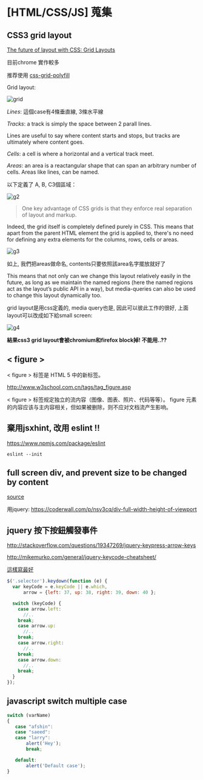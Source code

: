 # [HTML/CSS/JS] 蒐集

## CSS3 grid layout 

[The future of layout with CSS: Grid Layouts](https://medium.com/@patrickbrosset/css-grid-layout-6c9cba6e8a5a)

目前chrome 實作較多

推荐使用 [css-grid-polyfill](https://github.com/FremyCompany/css-grid-polyfill)

Grid layout: 

![grid](https://cdn-images-1.medium.com/max/800/1*zcOcwuBtMoBaUfHHAJPNyg.png)

*Lines*: 這個case有4條垂直線, 3條水平線

*Tracks*: a track is simply the space between 2 parall lines.

Lines are useful to say where content starts and stops, but tracks are ultimately where content goes.

*Cells*: a cell is where a horizontal and a vertical track meet.

*Areas*: an area is a reactangular shape that can span an arbitrary number of cells. Areas like lines, can be named.

以下定義了 A, B, C3個區域：

![g2](https://cdn-images-1.medium.com/max/800/1*LyY-gAwN4xdr8FmReEdMMw.png)

> One key advantage of CSS grids is that they enforce real separation of layout and markup.

Indeed, the grid itself is completely defined purely in CSS. This means that apart from the parent HTML element the grid is applied to, there's no need for defining any extra elements for the columns, rows, cells or areas.

![g3](https://cdn-images-1.medium.com/max/800/1*oB_sweiQByIMdVPXGZrw4Q.png)

如上, 我們把areas做命名, contents只要依照該area名字擺放就好了

This means that not only can we change this layout relatively easily in the future, as long as we maintain the named regions (here the named regions act as the layout’s public API in a way), but media-queries can also be used to change this layout dynamically too. 

grid layout是用css定義的, media query也是, 因此可以彼此工作的很好, 上面layout可以改成如下給small screen: 

![g4](https://cdn-images-1.medium.com/max/800/1*xr308r1kDYPKpkzVdYDglQ.png)

**結果css3 grid layout會被chromium和firefox block掉! 不能用..??**



## < figure >

< figure > 标签是 HTML 5 中的新标签。

http://www.w3school.com.cn/tags/tag_figure.asp

< figure > 标签规定独立的流内容（图像、图表、照片、代码等等）。
figure 元素的内容应该与主内容相关，但如果被删除，则不应对文档流产生影响。


## 棄用jsxhint, 改用 eslint !! 

https://www.npmjs.com/package/eslint

 `eslint --init`

## full screen div, and prevent size to be changed by content

[source](http://stackoverflow.com/questions/3276226/how-to-make-a-full-screen-div-and-prevent-size-to-be-changed-by-content)

用jquery: https://coderwall.com/p/nsv3cq/div-full-width-height-of-viewport


## jquery 按下按鈕觸發事件

http://stackoverflow.com/questions/19347269/jquery-keypress-arrow-keys

http://mikemurko.com/general/jquery-keycode-cheatsheet/

[這樣寫最好](http://stackoverflow.com/questions/1402698/binding-arrow-keys-in-js-jquery)

``` js
$('.selector').keydown(function (e) {
  var keyCode = e.keyCode || e.which,
      arrow = {left: 37, up: 38, right: 39, down: 40 };

  switch (keyCode) {
    case arrow.left:
      //..
    break;
    case arrow.up:
      //..
    break;
    case arrow.right:
      //..
    break;
    case arrow.down:
      //..
    break;
  }
});
```

## javascript switch multiple case 

``` js
switch (varName)
{
   case "afshin":
   case "saeed":
   case "larry": 
       alert('Hey');
       break;

   default: 
       alert('Default case');
}
```
